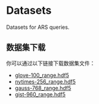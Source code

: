 # Datasets
Datasets for ARS queries.

## 数据集下载

你可以通过以下链接下载数据集文件：

- [glove-100_range.hdf5](https://github.com/SongYitong826/Datasets/releases/download/v1.0/glove-100_range.hdf5)
- [nytimes-256_range.hdf5](https://github.com/SongYitong826/Datasets/releases/download/v1.0/nytimes-256_range.hdf5)
- [gauss-768_range.hdf5](https://github.com/SongYitong826/Datasets/releases/download/v1.0/gauss-768_range.hdf5)
- [gist-960_range.hdf5](https://github.com/SongYitong826/Datasets/releases/download/v1.0/gist-960_range.hdf5)



